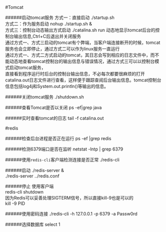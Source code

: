 #Tomcat

######启动tomcat服务
方式一：直接启动 ./startup.sh<br>
方式二：作为服务启动 nohup ./startup.sh &<br>
方式三：控制台动态输出方式启动 ./catalina.sh run 动态地显示tomcat后台的控制台输出信息,Ctrl+C后退出并关闭服务<br>
通过方式一、方式三启动的tomcat有个弊端，当客户端连接断开的时候，tomcat服务也会立即停止，通过方式二可以作为linux服务一直运行<br>
通过方式一、方式二方式启动的tomcat，其日志会写到相应的日志文件中，而不能动态地查看tomcat控制台的输出信息与错误情况，通过方式三可以以控制台模式启动tomcat服务，<br>
直接看到程序运行时后台的控制台输出信息，不必每次都要很麻烦的打开catalina.out日志文件进行查看，这样便于跟踪查阅后台输出信息。tomcat控制台信息包括log4j和System.out.println()等输出的信息。<br>

######关闭tomcat服务
./shutdown.sh

######查看Tomcat是否以关闭
ps -ef|grep java

######实时查看tomcat的日志
tail -f catalina.out



#redis

######检查后台进程是否正在运行
ps -ef |grep redis

######检测6379端口是否在监听
netstat -lntp | grep 6379

######使用`redis-cli`客户端检测连接是否正常
./redis-cli

######启动
./redis-server &  <br>
./redis-server ../redis.conf

######停止
使用客户端<br>
redis-cli shutdown<br>
因为Redis可以妥善处理SIGTERM信号，所以直接kill-9也是可以的<br>
kill -9 PID

######使用密码连接
./redis-cli -h 127.0.0.1 -p 6379 -a Passw0rd

######选择数据库
select 1
